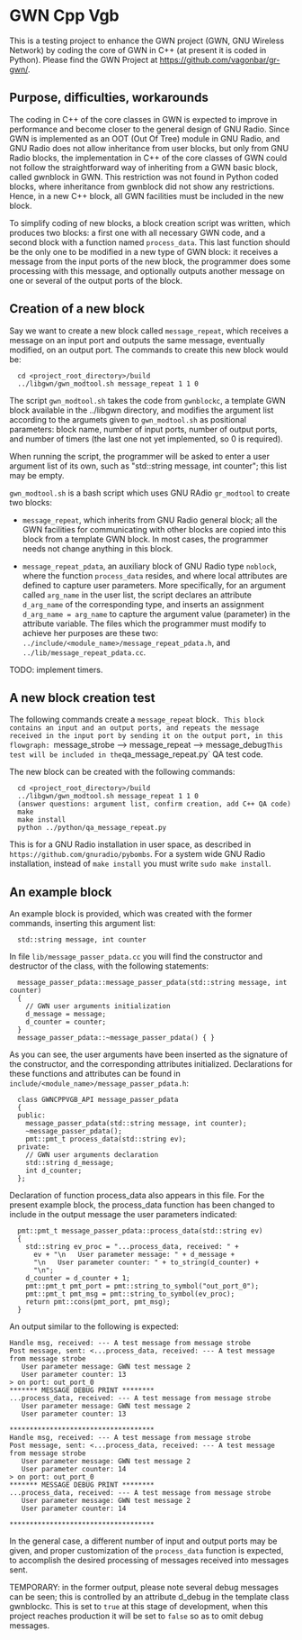 # GWN Cpp Vgb

This is a testing project to enhance the GWN project (GWN, GNU Wireless Network) by coding the core of GWN in C++ (at present it is coded in Python). Please find the GWN Project at https://github.com/vagonbar/gr-gwn/.

## Purpose, difficulties, workarounds

The coding in C++ of the core classes in GWN is expected to improve in performance and become closer to the general design of GNU Radio. Since GWN is implemented as an OOT (Out Of Tree) module in GNU Radio, and GNU Radio does not allow inheritance from user blocks, but only from GNU Radio blocks, the implementation in C++ of the core classes of GWN could not follow the straightforward way of inheriting from a GWN basic block, called gwnblock in GWN. This restriction was not found in Python coded blocks, where inheritance from gwnblock did not show any restrictions. Hence, in a new C++ block, all GWN facilities must be included in the new block. 

To simplify coding of new blocks, a block creation script was written, which produces two blocks: a first one with all necessary GWN code, and a second block with a function named `process_data`. This last function should be the only one to be modified in a new type of GWN block: it receives a message from the input ports of the new block, the programmer does some processing with this message, and optionally outputs another message on one or several of the output ports of the block.

## Creation of a new block

Say we want to create a new block called `message_repeat`, which receives a message on an input port and outputs the same message, eventually modified, on an output port. The commands to create this new block would be:


```
  cd <project_root_directory>/build
  ../libgwn/gwn_modtool.sh message_repeat 1 1 0 
```

The script `gwn_modtool.sh` takes the code from `gwnblockc`, a template GWN block available in the ../libgwn directory, and modifies the argument list according to the argumets given to `gwn_modtool.sh` as positional parameters: block name, number of input ports, number of output ports, and number of timers (the last one not yet implemented, so 0 is required).

When running the script, the programmer will be asked to enter a user argument list of its own, such as "std::string message, int counter"; this list may be empty. 

`gwn_modtool.sh` is a bash script which uses GNU RAdio `gr_modtool` to create two blocks:

- `message_repeat`, which inherits from GNU Radio general block; all the GWN facilities for communicating with other blocks are copied into this block from a template GWN block. In most cases, the programmer needs not change anything in this block.

- `message_repeat_pdata`, an auxiliary block of GNU Radio type `noblock`, where the function `process_data` resides, and where local attributes are defined to capture user parameters. More specifically, for an argument called `arg_name` in the user list, the script declares an attribute `d_arg_name` of the corresponding type, and inserts an assignment `d_arg_name = arg_name` to capture the argument value (parameter) in the attribute variable. The files which the programmer must modify to achieve her purposes are these two: `../include/<module_name>/message_repeat_pdata.h`, and `../lib/message_repeat_pdata.cc`.

TODO: implement timers.

## A new block creation test

The following commands create a `message_repeat` block`. This block contains an input and an output ports, and repeats the message received in the input port by sending it on the output port, in this flowgraph:
    `message_strobe --> message_repeat --> message_debug`
This test will be included in the `qa_message_repeat.py` QA test code.

The new block can be created with the following commands:

```
  cd <project_root_directory>/build
  ../libgwn/gwn_modtool.sh message_repeat 1 1 0
  (answer questions: argument list, confirm creation, add C++ QA code)
  make
  make install
  python ../python/qa_message_repeat.py
```

This is for a GNU Radio installation in user space, as described in 
 `https://github.com/gnuradio/pybombs`.
For a system wide GNU Radio installation, instead of `make install` you must write `sudo make install`. 

## An example block

An example block is provided, which was created with the former commands,  inserting this argument list:

```
  std::string message, int counter
```

In file `lib/message_passer_pdata.cc` you will find the constructor and destructor of the class, with the following statements:

```
  message_passer_pdata::message_passer_pdata(std::string message, int counter)
  {
    // GWN user arguments initialization
    d_message = message;
    d_counter = counter;
  }
  message_passer_pdata::~message_passer_pdata() { }

```

As you can see, the user arguments have been inserted as the signature of the constructor, and the corresponding attributes initialized. Declarations for these functions and attributes can be found in `include/<module_name>/message_passer_pdata.h`:

```
  class GWNCPPVGB_API message_passer_pdata
  {
  public:
    message_passer_pdata(std::string message, int counter);
    ~message_passer_pdata();
    pmt::pmt_t process_data(std::string ev);
  private:
    // GWN user arguments declaration
    std::string d_message;
    int d_counter;
  };
```

Declaration of function process_data also appears in this file. For the present example block, the process_data function has been changed to include in the output message the user parameters indicated:

```
  pmt::pmt_t message_passer_pdata::process_data(std::string ev)
  {
    std::string ev_proc = "...process_data, received: " +
      ev + "\n   User parameter message: " + d_message + 
      "\n   User parameter counter: " + to_string(d_counter) +
      "\n"; 
    d_counter = d_counter + 1;
    pmt::pmt_t pmt_port = pmt::string_to_symbol("out_port_0");
    pmt::pmt_t pmt_msg = pmt::string_to_symbol(ev_proc); 
    return pmt::cons(pmt_port, pmt_msg);
  }
```

An output similar to the following is expected:

```
Handle msg, received: --- A test message from message strobe
Post message, sent: <...process_data, received: --- A test message from message strobe
   User parameter message: GWN test message 2
   User parameter counter: 13
> on port: out_port_0
******* MESSAGE DEBUG PRINT ********
...process_data, received: --- A test message from message strobe
   User parameter message: GWN test message 2
   User parameter counter: 13

************************************
Handle msg, received: --- A test message from message strobe
Post message, sent: <...process_data, received: --- A test message from message strobe
   User parameter message: GWN test message 2
   User parameter counter: 14
> on port: out_port_0
******* MESSAGE DEBUG PRINT ********
...process_data, received: --- A test message from message strobe
   User parameter message: GWN test message 2
   User parameter counter: 14

************************************
```

In the general case, a different number of input and output ports may be given, and proper customization of the `process_data` function is expected, to accomplish the desired processing of messages received into messages sent.

TEMPORARY: in the former output, please note several debug messages can be seen; this is controlled by an attribute d_debug in the template class gwnblockc. This is set to `true` at this stage of development, when this project reaches production it will be set to `false` so as to omit debug messages.





